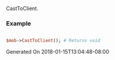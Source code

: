 CastToClient.
### Example

```perl

$mob->CastToClient(); # Returns void
```


Generated On 2018-01-15T13:04:48-08:00